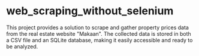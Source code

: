 # web_scraping_without_selenium
This project provides a solution to scrape and gather property prices data from the real estate website "Makaan". The collected data is stored in both a CSV file and an SQLite database, making it easily accessible and ready to be analyzed.
